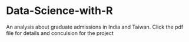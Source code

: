 # Data-Science-with-R
An analysis about graduate admissions in India and Taiwan.
Click the pdf file for details and conculsion for the project
